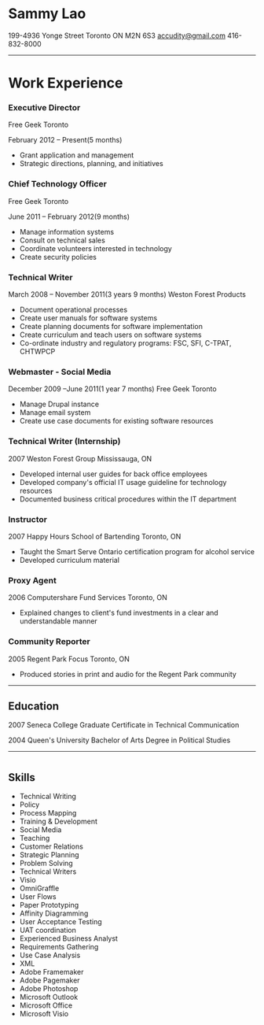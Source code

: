 # Sammy Lao #
199-4936 Yonge Street
Toronto ON M2N 6S3
accudity@gmail.com
416-832-8000
*****

# Work Experience

### Executive Director
Free Geek Toronto

February 2012 – Present(5 months)
- Grant application and management
- Strategic directions, planning, and initiatives


### Chief Technology Officer
Free Geek Toronto

June 2011 – February 2012(9 months)

- Manage information systems
- Consult on technical sales
- Coordinate volunteers interested in technology
- Create security policies

### Technical Writer
March 2008 – November 2011(3 years 9 months)
Weston Forest Products

- Document operational processes
- Create user manuals for software systems
- Create planning documents for software implementation
- Create curriculum and teach users on software systems
- Co-ordinate industry and regulatory programs: FSC, SFI, C-TPAT, CHTWPCP

### Webmaster - Social Media

December 2009 –June 2011(1 year 7 months)
Free Geek Toronto

- Manage Drupal instance
- Manage email system
- Create use case documents for existing software resources

### Technical Writer (Internship) 

2007
Weston Forest Group
Mississauga, ON

* Developed internal user guides for back office employees
* Developed company's official IT usage guideline for technology resources
* Documented business critical procedures within the IT department

### Instructor

2007
Happy Hours School of Bartending
Toronto, ON 

* Taught the Smart Serve Ontario certification program for alcohol service
* Developed curriculum material

### Proxy Agent
2006
Computershare Fund Services
Toronto, ON

* Explained changes to client's fund investments in a clear and understandable manner

### Community Reporter
2005
Regent Park Focus
Toronto, ON

* Produced stories in print and audio for the Regent Park community

*****
## Education

2007
Seneca College
Graduate Certificate in Technical Communication


2004
Queen's University
Bachelor of Arts Degree in Political Studies
****
#
## Skills
* Technical Writing 
* Policy 
* Process Mapping 
* Training & Development 
* Social Media 
* Teaching 
* Customer Relations 
* Strategic Planning 
* Problem Solving 
* Technical Writers 
* Visio 
* OmniGraffle 
* User Flows 
* Paper Prototyping 
* Affinity Diagramming 
* User Acceptance Testing 
* UAT coordination 
* Experienced Business Analyst 
* Requirements Gathering 
* Use Case Analysis 
* XML 
* Adobe Framemaker
* Adobe Pagemaker
* Adobe Photoshop
* Microsoft Outlook
* Microsoft Office
* Microsoft Visio	

